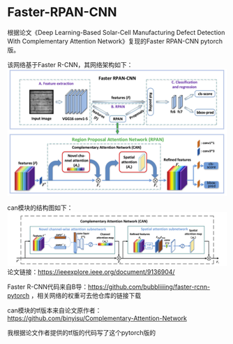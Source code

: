 # Faster-RPAN-CNN

根据论文《Deep Learning-Based Solar-Cell Manufacturing Defect Detection With Complementary Attention Network》复现的Faster RPAN-CNN pytorch版。

该网络基于Faster R-CNN，其网络架构如下：
![net_architecture](img/net_architecture.png)

can模块的结构图如下：
![Can_architecture](img/Can_architecture.png)
论文链接：https://ieeexplore.ieee.org/document/9136904/

Faster R-CNN代码来自B导：https://github.com/bubbliiiing/faster-rcnn-pytorch ，相关网络的权重可去他仓库的链接下载

can模块的tf版本来自论文原作者：https://github.com/binyisu/Complementary-Attention-Network

我根据论文作者提供的tf版的代码写了这个pytorch版的
